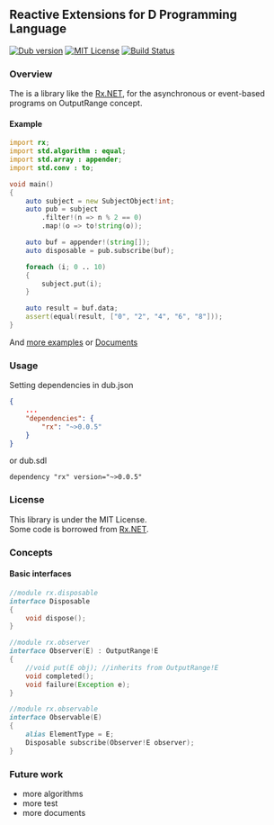 ## Reactive Extensions for D Programming Language

[![Dub version](https://img.shields.io/dub/v/rx.svg)](https://code.dlang.org/packages/rx)
[![MIT License](http://img.shields.io/badge/license-MIT-blue.svg?style=flat)](http://img.shields.io/badge/license-MIT-blue.svg?style=flat)
[![Build Status](https://travis-ci.org/lempiji/rx.svg?branch=master)](https://travis-ci.org/lempiji/rx)

### Overview

The is a library like the [Rx.NET](https://github.com/Reactive-Extensions/Rx.NET), for the asynchronous or event-based programs on OutputRange concept.


#### Example

```d
import rx;
import std.algorithm : equal;
import std.array : appender;
import std.conv : to;

void main()
{
    auto subject = new SubjectObject!int;
    auto pub = subject
        .filter!(n => n % 2 == 0)
        .map!(o => to!string(o));

    auto buf = appender!(string[]);
    auto disposable = pub.subscribe(buf);

    foreach (i; 0 .. 10)
    {
        subject.put(i);
    }

    auto result = buf.data;
    assert(equal(result, ["0", "2", "4", "6", "8"]));
}
```

And [more examples](https://github.com/lempiji/rx/tree/master/examples) or [Documents](https://lempiji.github.io/rx)

### Usage
Setting dependencies in dub.json
```json
{
    ...
    "dependencies": {
        "rx": "~>0.0.5"
    }
}
```
or dub.sdl
```
dependency "rx" version="~>0.0.5"
```

### License

This library is under the MIT License.  
Some code is borrowed from [Rx.NET](https://github.com/Reactive-Extensions/Rx.NET).

### Concepts

#### Basic interfaces

```d
//module rx.disposable
interface Disposable
{
    void dispose();
}

//module rx.observer
interface Observer(E) : OutputRange!E
{
    //void put(E obj); //inherits from OutputRange!E
    void completed();
    void failure(Exception e);
}

//module rx.observable
interface Observable(E)
{
    alias ElementType = E;
    Disposable subscribe(Observer!E observer);
}
```

### Future work

- more algorithms
- more test
- more documents
